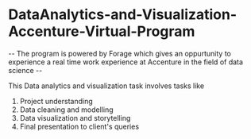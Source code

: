 # DataAnalytics-and-Visualization-Accenture-Virtual-Program

-- The program is powered by Forage which gives an oppurtunity to experience a 
real time work experience at Accenture in the field of data science --

This Data analytics and visualization task involves tasks like
1. Project understanding
2. Data cleaning and modelling
3. Data visualization and storytelling
4. Final presentation to client's queries
